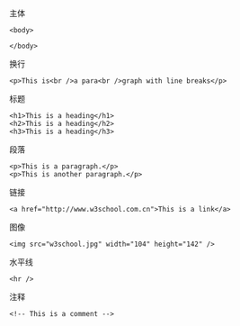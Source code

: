 主体

```
<body>

</body>
```
换行

```
<p>This is<br />a para<br />graph with line breaks</p>
```
标题

```
<h1>This is a heading</h1>
<h2>This is a heading</h2>
<h3>This is a heading</h3>
```
段落

```
<p>This is a paragraph.</p>
<p>This is another paragraph.</p>
```
链接

```
<a href="http://www.w3school.com.cn">This is a link</a>
```
图像

```
<img src="w3school.jpg" width="104" height="142" />
```
水平线

```
<hr />
```

注释

```
<!-- This is a comment -->
```

